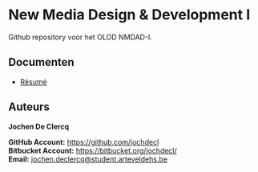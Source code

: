 New Media Design & Development I
================================
Github repository voor het OLOD NMDAD-I.

Documenten
----------
* [Résumé](docs/resume.md)

Auteurs
-------
**Jochen De Clercq**

**GitHub Account:** https://github.com/jochdecl  
**Bitbucket Account:** https://bitbucket.org/jochdecl/  
**Email:** jochen.declercq@student.arteveldehs.be
